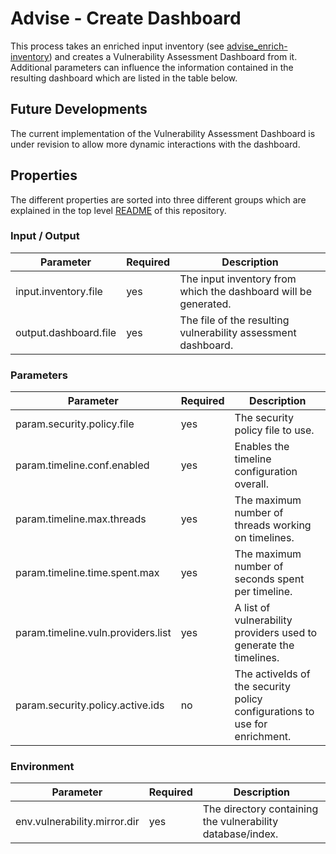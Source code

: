 # Advise - Create Dashboard

This process takes an enriched input inventory (see [advise_enrich-inventory](advise_enrich-inventory.md)) and creates 
a Vulnerability Assessment Dashboard from it. Additional parameters can influence the information contained in the 
resulting dashboard which are listed in the table below.

## Future Developments

The current implementation of the Vulnerability Assessment Dashboard is under revision to allow more dynamic interactions with 
the dashboard.

## Properties

The different properties are sorted into three different groups which are explained in the top level [README](../../README.md)
of this repository.

### Input / Output
| Parameter                                     | Required | Description                                                                      |
|-----------------------------------------------|----------|----------------------------------------------------------------------------------|
| input.inventory.file                          | yes      | The input inventory from which the dashboard will be generated.                  |
| output.dashboard.file                         | yes      | The file of the resulting vulnerability assessment dashboard.                    |

### Parameters
| Parameter                           | Required | Description                                                                |
|-------------------------------------|----------|----------------------------------------------------------------------------|
| param.security.policy.file         | yes      | The security policy file to use.                                                 |
| param.timeline.conf.enabled         | yes      | Enables the timeline configuration overall.                                | 
| param.timeline.max.threads          | yes      | The maximum number of threads working on timelines.                        |
| param.timeline.time.spent.max       | yes      | The maximum number of seconds spent per timeline.                          |
| param.timeline.vuln.providers.list  | yes      | A list of vulnerability providers used to generate the timelines.          |
| param.security.policy.active.ids    | no       | The activeIds of the security policy configurations to use for enrichment. | 

### Environment
| Parameter                                          | Required | Description                                                                      |
|----------------------------------------------------|----------|----------------------------------------------------------------------------------|
| env.vulnerability.mirror.dir                       | yes      | The directory containing the vulnerability database/index.                       |


